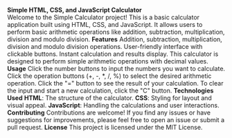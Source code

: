**Simple HTML, CSS, and JavaScript Calculator**</br>
              Welcome to the Simple Calculator project! This is a basic calculator application built using HTML, CSS, and JavaScript. It allows users to perform basic arithmetic operations like addition, subtraction, multiplication, division and modulo division.
**Features**
Addition, subtraction, multiplication, division and modulo division operations.
User-friendly interface with clickable buttons.
Instant calculation and results display.
This calculator is designed to perform simple arithmetic operations with decimal values.
**Usage**
Click the number buttons to input the numbers you want to calculate.
Click the operation buttons (+, -, *, /, %) to select the desired arithmetic operation.
Click the "=" button to see the result of your calculation.
To clear the input and start a new calculation, click the "C" button.
**Technologies Used**
**HTML**: The structure of the calculator.
**CSS**: Styling for layout and visual appeal.
**JavaScript**: Handling the calculations and user interactions.
**Contributing**
Contributions are welcome! If you find any issues or have suggestions for improvements, please feel free to open an issue or submit a pull request.
**License**
This project is licensed under the MIT License.
